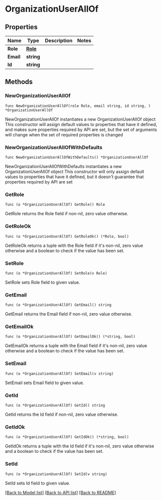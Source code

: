 # OrganizationUserAllOf

## Properties

Name | Type | Description | Notes
------------ | ------------- | ------------- | -------------
**Role** | [**Role**](Role.md) |  | 
**Email** | **string** |  | 
**Id** | **string** |  | 

## Methods

### NewOrganizationUserAllOf

`func NewOrganizationUserAllOf(role Role, email string, id string, ) *OrganizationUserAllOf`

NewOrganizationUserAllOf instantiates a new OrganizationUserAllOf object
This constructor will assign default values to properties that have it defined,
and makes sure properties required by API are set, but the set of arguments
will change when the set of required properties is changed

### NewOrganizationUserAllOfWithDefaults

`func NewOrganizationUserAllOfWithDefaults() *OrganizationUserAllOf`

NewOrganizationUserAllOfWithDefaults instantiates a new OrganizationUserAllOf object
This constructor will only assign default values to properties that have it defined,
but it doesn't guarantee that properties required by API are set

### GetRole

`func (o *OrganizationUserAllOf) GetRole() Role`

GetRole returns the Role field if non-nil, zero value otherwise.

### GetRoleOk

`func (o *OrganizationUserAllOf) GetRoleOk() (*Role, bool)`

GetRoleOk returns a tuple with the Role field if it's non-nil, zero value otherwise
and a boolean to check if the value has been set.

### SetRole

`func (o *OrganizationUserAllOf) SetRole(v Role)`

SetRole sets Role field to given value.


### GetEmail

`func (o *OrganizationUserAllOf) GetEmail() string`

GetEmail returns the Email field if non-nil, zero value otherwise.

### GetEmailOk

`func (o *OrganizationUserAllOf) GetEmailOk() (*string, bool)`

GetEmailOk returns a tuple with the Email field if it's non-nil, zero value otherwise
and a boolean to check if the value has been set.

### SetEmail

`func (o *OrganizationUserAllOf) SetEmail(v string)`

SetEmail sets Email field to given value.


### GetId

`func (o *OrganizationUserAllOf) GetId() string`

GetId returns the Id field if non-nil, zero value otherwise.

### GetIdOk

`func (o *OrganizationUserAllOf) GetIdOk() (*string, bool)`

GetIdOk returns a tuple with the Id field if it's non-nil, zero value otherwise
and a boolean to check if the value has been set.

### SetId

`func (o *OrganizationUserAllOf) SetId(v string)`

SetId sets Id field to given value.



[[Back to Model list]](../README.md#documentation-for-models) [[Back to API list]](../README.md#documentation-for-api-endpoints) [[Back to README]](../README.md)


